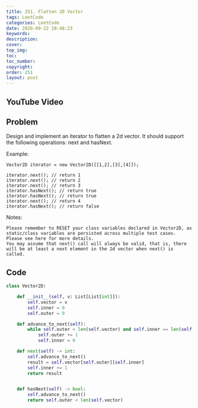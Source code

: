 ```yaml
---
title: 251. Flatten 2D Vector
tags: LeetCode
categories: LeetCode
date: 2020-09-22 20:48:23
keywords:
description:
cover:
top_img:
toc:
toc_number:
copyright:
order: 251
layout: post
---
```


## YouTube Video

## Problem

Design and implement an iterator to flatten a 2d vector. It should support the following operations: next and hasNext.

Example:

```
Vector2D iterator = new Vector2D([[1,2],[3],[4]]);

iterator.next(); // return 1
iterator.next(); // return 2
iterator.next(); // return 3
iterator.hasNext(); // return true
iterator.hasNext(); // return true
iterator.next(); // return 4
iterator.hasNext(); // return false
```

Notes:

```
Please remember to RESET your class variables declared in Vector2D, as static/class variables are persisted across multiple test cases. Please see here for more details.
You may assume that next() call will always be valid, that is, there will be at least a next element in the 2d vector when next() is called.
```

## Code

```python
class Vector2D:

    def __init__(self, v: List[List[int]]):
        self.vector = v
        self.inner = 0
        self.outer = 0

    def advance_to_next(self):
        while self.outer < len(self.vector) and self.inner == len(self.vector[self.outer]):
            self.outer += 1
            self.inner = 0

    def next(self) -> int:
        self.advance_to_next()
        result = self.vector[self.outer][self.inner]
        self.inner += 1
        return result


    def hasNext(self) -> bool:
        self.advance_to_next()
        return self.outer < len(self.vector)
```
